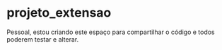 # projeto_extensao
Pessoal, estou criando este espaço para compartilhar o código e todos poderem testar e alterar. 
